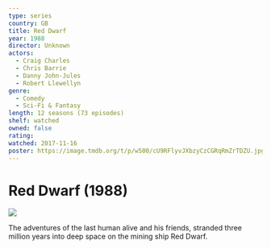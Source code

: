 ```yaml
---
type: series
country: GB
title: Red Dwarf
year: 1988
director: Unknown
actors:
  - Craig Charles
  - Chris Barrie
  - Danny John-Jules
  - Robert Llewellyn
genre:
  - Comedy
  - Sci-Fi & Fantasy
length: 12 seasons (73 episodes)
shelf: watched
owned: false
rating:
watched: 2017-11-16
poster: https://image.tmdb.org/t/p/w500/cU9RFlyvJXbzyCzCGRqRmZrTDZU.jpg
---
```


# Red Dwarf (1988)

![](https://image.tmdb.org/t/p/w500/cU9RFlyvJXbzyCzCGRqRmZrTDZU.jpg)

The adventures of the last human alive and his friends, stranded three million years into deep space on the mining ship Red Dwarf.